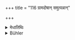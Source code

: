 +++
title = "116 ग्रामदोषान् समुत्पन्नान्"

+++

<details><summary>मेधातिथिः</summary>

> **विंशतीशस् तु तत् सर्वं शतेशाय निवेदयेत् ।**
</details>

<details><summary>Bühler</summary>

116	The lord of one village himself shall inform the lord of ten villages of the crimes committed in his village, and the ruler of ten (shall make his report) to the ruler of twenty.
</details>
